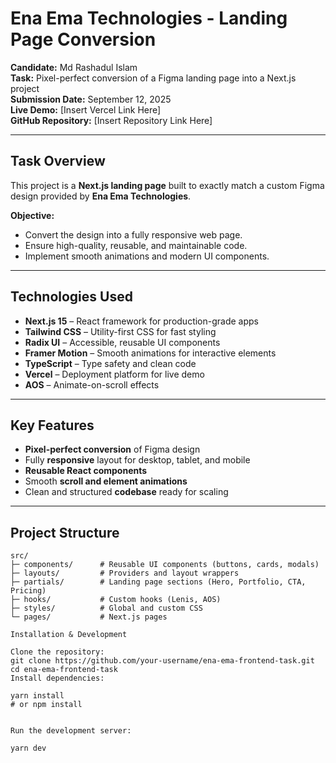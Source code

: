 # Ena Ema Technologies - Landing Page Conversion

**Candidate:** Md Rashadul Islam  
**Task:** Pixel-perfect conversion of a Figma landing page into a Next.js project  
**Submission Date:** September 12, 2025  
**Live Demo:** [Insert Vercel Link Here]  
**GitHub Repository:** [Insert Repository Link Here]  

---

##  Task Overview

This project is a **Next.js landing page** built to exactly match a custom Figma design provided by **Ena Ema Technologies**.  

**Objective:**  
- Convert the design into a fully responsive web page.  
- Ensure high-quality, reusable, and maintainable code.  
- Implement smooth animations and modern UI components.

---

##  Technologies Used

- **Next.js 15** – React framework for production-grade apps  
- **Tailwind CSS** – Utility-first CSS for fast styling  
- **Radix UI** – Accessible, reusable UI components  
- **Framer Motion** – Smooth animations for interactive elements  
- **TypeScript** – Type safety and clean code  
- **Vercel** – Deployment platform for live demo  
- **AOS** – Animate-on-scroll effects  

---

##  Key Features

- **Pixel-perfect conversion** of Figma design  
- Fully **responsive** layout for desktop, tablet, and mobile  
- **Reusable React components**  
- Smooth **scroll and element animations**  
- Clean and structured **codebase** ready for scaling  

---

##  Project Structure

```text
src/
├─ components/      # Reusable UI components (buttons, cards, modals)
├─ layouts/         # Providers and layout wrappers
├─ partials/        # Landing page sections (Hero, Portfolio, CTA, Pricing)
├─ hooks/           # Custom hooks (Lenis, AOS)
├─ styles/          # Global and custom CSS
└─ pages/           # Next.js pages

Installation & Development

Clone the repository:
git clone https://github.com/your-username/ena-ema-frontend-task.git
cd ena-ema-frontend-task
Install dependencies:

yarn install
# or npm install


Run the development server:

yarn dev
